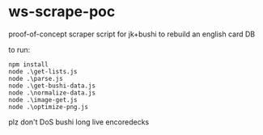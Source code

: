 # ws-scrape-poc
proof-of-concept scraper script for jk+bushi to rebuild an english card DB

to run:
```
npm install
node .\get-lists.js
node .\parse.js 
node .\get-bushi-data.js
node .\normalize-data.js
node .\image-get.js
node .\optimize-png.js
```

plz don't DoS bushi
long live encoredecks
